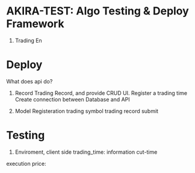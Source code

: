 # AKIRA-TEST: Algo Testing & Deploy Framework

1. Trading En

# Deploy

What does api do?

1. Record Trading Record, and provide CRUD UI.
Register a trading time
Create connection between Database and API 

2. Model Registeration
trading symbol
trading record submit

# Testing

1. Enviroment, client side
trading_time:
    information cut-time

execution price:
